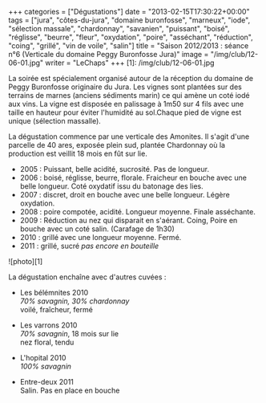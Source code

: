 +++
categories = ["Dégustations"]
date = "2013-02-15T17:30:22+00:00"
tags = ["jura", "côtes-du-jura", "domaine buronfosse", "marneux", "iode", "sélection massale", "chardonnay", "savanien", "puissant", "boisé", "réglisse", "beurre", "fleur", "oxydation", "poire", "asséchant", "réduction", "coing", "grillé", "vin de voile", "salin"]
title = "Saison 2012/2013 : séance n°6 (Verticale du domaine Peggy Buronfosse Jura)"
image = "/img/club/12-06-01.jpg"
writer = "LeChaps"
+++
[1]: /img/club/12-06-01.jpg

La soirée est spécialement organisé autour de la réception du domaine de Peggy Buronfosse originaire du Jura. Les vignes sont plantées sur des terrains de marnes (anciens sédiments marin) ce qui amène un coté iodé aux vins. La vigne est disposée en palissage à 1m50 sur 4 fils avec une taille en hauteur pour éviter l'humidité au sol.Chaque pied de vigne est unique (sélection massalle).  

La dégustation commence par une verticale des Amonites. Il s'agit d'une parcelle de 40 ares, exposée plein sud, plantée Chardonnay où la production est veillit 18 mois en fût sur lie.

* 2005 : Puissant, belle acidité, sucrosité. Pas de longueur.
* 2006 : boisé, réglisse, beurre, florale. Fraicheur en bouche avec une belle longueur. Coté oxydatif issu du batonage des lies.
* 2007 : discret, droit en bouche avec une belle longueur. Légère oxydation.
* 2008 : poire compotée, acidité. Longueur moyenne. Finale asséchante.
* 2009 : Réduction au nez qui disparait en s'aérant. Coing, Poire en bouche avec un coté salin. (Carafage de 1h30)
* 2010 : grillé avec une longueur moyenne. Fermé.
* 2011 : grillé, sucré _pas encore en bouteille_

![photo][1]

La dégustation enchaîne avec d'autres cuvées :

* Les bélémnites 2010  
_70% savagnin, 30% chardonnay_  
voilé, fraîcheur, fermé

* Les varrons 2010  
_70% savagnin_, 18 mois sur lie  
nez floral, tendu

* L'hopital 2010  
_100% savagnin_

* Entre-deux 2011  
Salin. Pas en place en bouche
